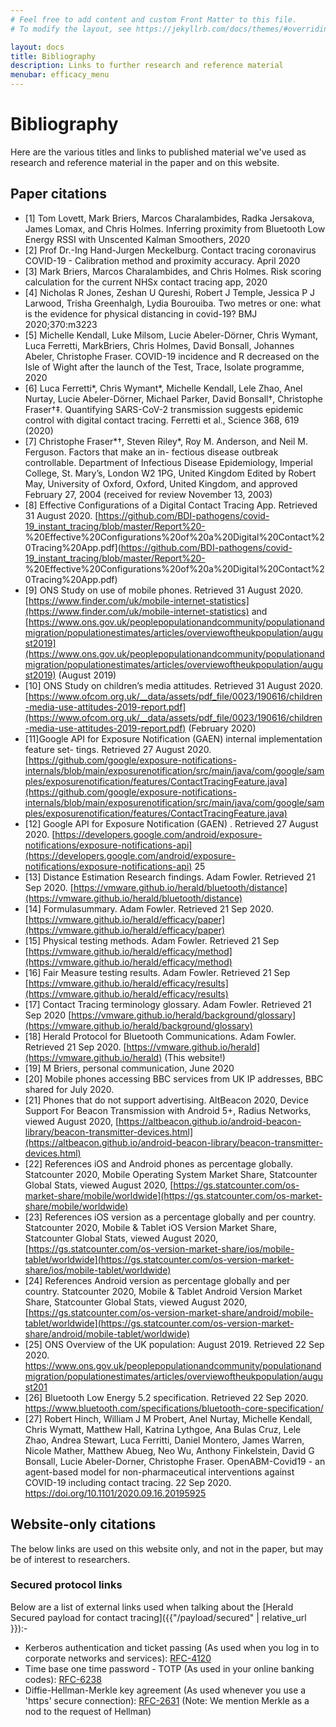 ```yaml
---
# Feel free to add content and custom Front Matter to this file.
# To modify the layout, see https://jekyllrb.com/docs/themes/#overriding-theme-defaults

layout: docs
title: Bibliography
description: Links to further research and reference material
menubar: efficacy_menu
---
```


# Bibliography

Here are the various titles and links to published material we've used as research
and reference material in the paper and on this website.

## Paper citations

- <a id="a-1" />[1] Tom Lovett, Mark Briers, Marcos Charalambides, Radka Jersakova, James Lomax, and Chris Holmes. Inferring proximity from Bluetooth Low Energy RSSI with Unscented Kalman Smoothers, 2020
- <a id="a-2" />[2] Prof Dr.-Ing Hand-Jurgen Meckelburg. Contact tracing coronavirus COVID-19 - Calibration method and proximity accuracy. April 2020
- <a id="a-3" />[3] Mark Briers, Marcos Charalambides, and Chris Holmes. Risk scoring calculation for the current NHSx contact tracing app, 2020
- <a id="a-4" />[4] Nicholas R Jones, Zeshan U Qureshi, Robert J Temple, Jessica P J Larwood, Trisha Greenhalgh, Lydia Bourouiba. Two metres or one: what is the evidence for physical distancing in covid-19? BMJ 2020;370:m3223
- <a id="a-5" />[5] Michelle Kendall, Luke Milsom, Lucie Abeler-Dörner, Chris Wymant, Luca Ferretti, MarkBriers, Chris Holmes, David Bonsall, Johannes Abeler, Christophe Fraser. COVID-19 incidence and R decreased on the Isle of Wight after the launch of the Test, Trace, Isolate programme, 2020
- <a id="a-6" />[6] Luca Ferretti*, Chris Wymant*, Michelle Kendall, Lele Zhao, Anel Nurtay, Lucie Abeler-Dörner, Michael Parker, David Bonsall†, Christophe Fraser†‡. Quantifying SARS-CoV-2 transmission suggests epidemic control with digital contact tracing. Ferretti et al., Science 368, 619 (2020)
- <a id="a-7" />[7] Christophe Fraser*†, Steven Riley*, Roy M. Anderson, and Neil M. Ferguson. Factors that make an in- fectious disease outbreak controllable. Department of Infectious Disease Epidemiology, Imperial College, St. Mary’s, London W2 1PG, United Kingdom Edited by Robert May, University of Oxford, Oxford, United Kingdom, and approved February 27, 2004 (received for review November 13, 2003)
- <a id="a-8" />[8] Effective Configurations of a Digital Contact Tracing App. Retrieved 31 August 2020. [https://github.com/BDI-pathogens/covid-19_instant_tracing/blob/master/Report%20- %20Effective%20Configurations%20of%20a%20Digital%20Contact%20Tracing%20App.pdf](https://github.com/BDI-pathogens/covid-19_instant_tracing/blob/master/Report%20- %20Effective%20Configurations%20of%20a%20Digital%20Contact%20Tracing%20App.pdf)
- <a id="a-9" />[9] ONS Study on use of mobile phones. Retrieved 31 August 2020. [https://www.finder.com/uk/mobile-internet-statistics](https://www.finder.com/uk/mobile-internet-statistics) and [https://www.ons.gov.uk/peoplepopulationandcommunity/populationandmigration/populationestimates/articles/overviewoftheukpopulation/august2019](https://www.ons.gov.uk/peoplepopulationandcommunity/populationandmigration/populationestimates/articles/overviewoftheukpopulation/august2019) (August 2019)
- <a id="a-10" />[10] ONS Study on children’s media attitudes. Retrieved 31 August 2020. [https://www.ofcom.org.uk/__data/assets/pdf_file/0023/190616/children-media-use-attitudes-2019-report.pdf](https://www.ofcom.org.uk/__data/assets/pdf_file/0023/190616/children-media-use-attitudes-2019-report.pdf) (February 2020)
- <a id="a-11" />[11]Google API for Exposure Notification (GAEN) internal implementation feature set-
tings. Retrieved 27 August 2020. [https://github.com/google/exposure-notifications-internals/blob/main/exposurenotification/src/main/java/com/google/samples/exposurenotification/features/ContactTracingFeature.java](https://github.com/google/exposure-notifications-internals/blob/main/exposurenotification/src/main/java/com/google/samples/exposurenotification/features/ContactTracingFeature.java)
- <a id="a-12" />[12] Google API for Exposure Notification (GAEN) . Retrieved 27 August 2020. [https://developers.google.com/android/exposure-notifications/exposure-notifications-api](https://developers.google.com/android/exposure-notifications/exposure-notifications-api)
25
- <a id="a-13" />[13] Distance Estimation Research findings. Adam Fowler. Retrieved 21 Sep 2020. [https://vmware.github.io/herald/bluetooth/distance](https://vmware.github.io/herald/bluetooth/distance)
- <a id="a-14" />[14] Formulasummary. Adam Fowler. Retrieved 21 Sep 2020. [https://vmware.github.io/herald/efficacy/paper](https://vmware.github.io/herald/efficacy/paper)
- <a id="a-15" />[15] Physical testing methods. Adam Fowler. Retrieved 21 Sep [https://vmware.github.io/herald/efficacy/method](https://vmware.github.io/herald/efficacy/method)
- <a id="a-16" />[16] Fair Measure testing results. Adam Fowler. Retrieved 21 Sep [https://vmware.github.io/herald/efficacy/results](https://vmware.github.io/herald/efficacy/results)
- <a id="a-17" />[17] Contact Tracing terminology glossary. Adam Fowler. Retrieved 21 Sep 2020 [https://vmware.github.io/herald/background/glossary](https://vmware.github.io/herald/background/glossary)
- <a id="a-18" />[18] Herald Protocol for Bluetooth Communications. Adam Fowler. Retrieved 21 Sep 2020. [https://vmware.github.io/herald](https://vmware.github.io/herald) (This website!)
- <a id="a-19" />[19] M Briers, personal communication, June 2020
- <a id="a-20" />[20] Mobile phones accessing BBC services from UK IP addresses, BBC shared for July 2020.
- <a id="a-21" />[21] Phones that do not support advertising. AltBeacon 2020, Device Support For Beacon Transmission with Android 5+, Radius Networks, viewed August 2020, [https://altbeacon.github.io/android-beacon-library/beacon-transmitter-devices.html](https://altbeacon.github.io/android-beacon-library/beacon-transmitter-devices.html)
- <a id="a-22" />[22] References iOS and Android phones as percentage globally. Statcounter 2020, Mobile Operating System Market Share, Statcounter Global Stats, viewed August 2020, [https://gs.statcounter.com/os-market-share/mobile/worldwide](https://gs.statcounter.com/os-market-share/mobile/worldwide)
- <a id="a-23" />[23] References iOS version as a percentage globally and per country. Statcounter 2020, Mobile & Tablet iOS Version Market Share, Statcounter Global Stats, viewed August 2020, [https://gs.statcounter.com/os-version-market-share/ios/mobile-tablet/worldwide](https://gs.statcounter.com/os-version-market-share/ios/mobile-tablet/worldwide)
- <a id="a-24" />[24] References Android version as percentage globally and per country. Statcounter 2020, Mobile & Tablet Android Version Market Share, Statcounter Global Stats, viewed August 2020, [https://gs.statcounter.com/os-version-market-share/android/mobile-tablet/worldwide](https://gs.statcounter.com/os-version-market-share/android/mobile-tablet/worldwide)
- <a id="a-25" />[25] ONS Overview of the UK population: August 2019. Retrieved 22 Sep 2020. https://www.ons.gov.uk/peoplepopulationandcommunity/populationandmigration/populationestimates/articles/overviewoftheukpopulation/august201
- <a id="a-26" />[26] Bluetooth Low Energy 5.2 specification. Retrieved 22 Sep 2020. https://www.bluetooth.com/specifications/bluetooth-core-specification/
- <a id="a-27" />[27] Robert Hinch, William J M Probert, Anel Nurtay, Michelle Kendall, Chris Wymatt, Matthew Hall, Katrina Lythgoe, Ana Bulas Cruz, Lele Zhao, Andrea Stewart, Luca Ferritti, Daniel Montero, James Warren, Nicole Mather, Matthew Abueg, Neo Wu, Anthony Finkelstein, David G Bonsall, Lucie Abeler-Dorner, Christophe Fraser. OpenABM-Covid19 - an agent-based model for non-pharmaceutical interventions against COVID-19 including contact tracing. 22 Sep 2020. https://doi.org/10.1101/2020.09.16.20195925

## Website-only citations

The below links are used on this website only, and not in the paper, but may be of interest to researchers.

### Secured protocol links

Below are a list of external links used when talking about the [Herald Secured payload for contact tracing]({{"/payload/secured" | relative_url }}):-

- Kerberos authentication and ticket passing (As used when you log in to corporate networks and services): [RFC-4120](https://tools.ietf.org/html/rfc4120)
- Time base one time password - TOTP (As used in your online banking codes): [RFC-6238](https://tools.ietf.org/html/rfc6238)
- Diffie-Hellman-Merkle key agreement (As used whenever you use a 'https' secure connection): [RFC-2631](https://tools.ietf.org/html/rfc2631) (Note: We mention Merkle as a nod to the request of Hellman)

